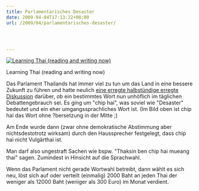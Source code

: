 ```yaml
---
title: Parlamentarisches Desaster
date: 2009-04-04T17:13:22+00:00
url: /2009/04/parlamentarisches-desaster/




---
```

<div class="flickr">
  <a href="http://www.flickr.com/photos/schreibblogade/3385190256/" title="Learning Thai (reading and writing now)"><img src="//farm4.static.flickr.com/3440/3385190256_bfb4b2be97.jpg" alt="Learning Thai (reading and writing now)" /></a></p>

  <p>
    Learning Thai (reading and writing now)
  </p>
</div>

Das Parlament Thailands hat immer viel zu tun um das Land in eine bessere Zukunft zu führen und hatte neulich [eine erregte halbstündige erregte Diskussion][1] darüber, ob ein bestimmtes Wort nun unhöflich im täglichen Debattengebrauch sei. Es ging um "chip hai", was soviel wie "Desaster" bedeutet und ein eher umgangssprachliches Wort ist. (Im Bild oben ist chip hai das Wort ohne ?bersetzung in der Mitte ;)

Am Ende wurde dann (zwar ohne demokratische Abstimmung aber nichtsdestotrotz wirksam) durch den Haussprecher festgelegt, dass chip hai nicht Vulgärthai ist.

Man darf also ungestraft Sachen wie bspw. "Thaksin ben chip hai mueang thai" sagen. Zumindest in Hinsicht auf die Sprachwahl.

Wenn das Parlament nicht gerade Wortwahl betreibt, dann wählt es sich neu, löst sich auf oder verteilt (einmalig) 2000 Baht an jeden Thai der weniger als 12000 Baht (weniger als 300 Euro) im Monat verdient.

 [1]: http://www.nationmultimedia.com/news/30098428/Thai-word-of-%22disaster
